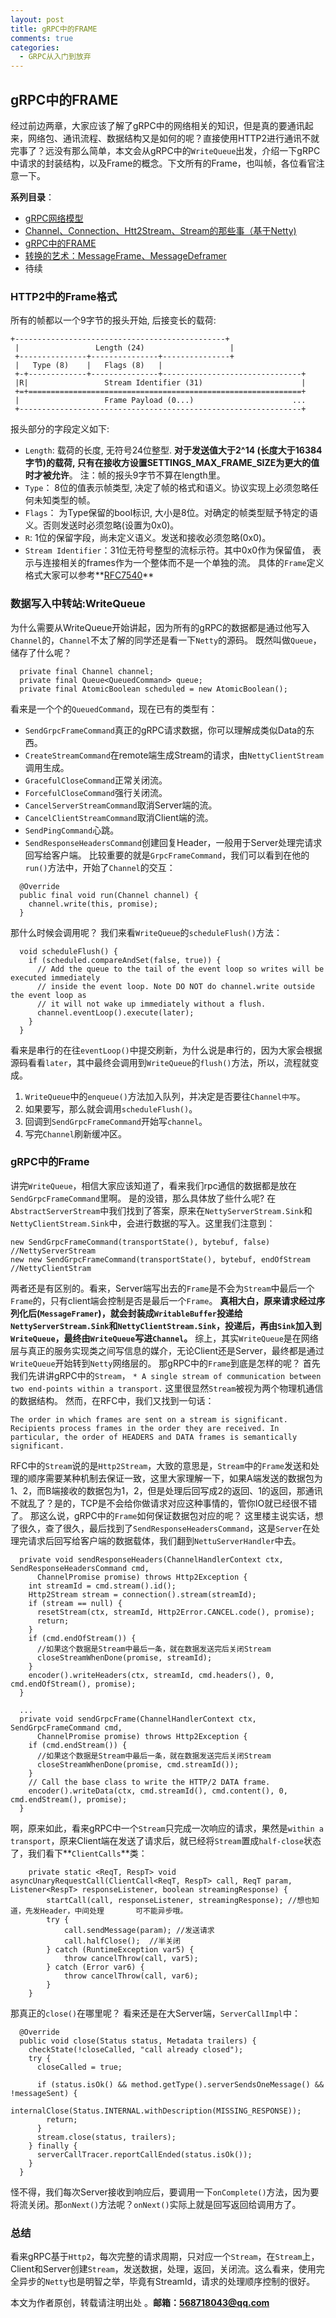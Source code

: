 ```yaml
---
layout: post
title: gRPC中的FRAME
comments: true
categories:
  - GRPC从入门到放弃
---
```


## gRPC中的FRAME
经过前边两章，大家应该了解了gRPC中的网络相关的知识，但是真的要通讯起来，网络包、通讯流程、数据结构又是如何的呢？直接使用HTTP2进行通讯不就完事了？远没有那么简单，本文会从gRPC中的`WriteQueue`出发，介绍一下gRPC中请求的封装结构，以及Frame的概念。下文所有的Frame，也叫帧，各位看官注意一下。

**系列目录**：
- [gRPC网络模型](https://codingrookieh.github.io/grpc%E4%BB%8E%E5%85%A5%E9%97%A8%E5%88%B0%E6%94%BE%E5%BC%83/2018/09/02/grpc-netty-analysis/)
- [Channel、Connection、Htt2Stream、Stream的那些事（基于Netty)](https://codingrookieh.github.io/grpc%E4%BB%8E%E5%85%A5%E9%97%A8%E5%88%B0%E6%94%BE%E5%BC%83/2018/09/13/grpc-channel-connection-stream/)
- [gRPC中的FRAME](https://codingrookieh.github.io/grpc%E4%BB%8E%E5%85%A5%E9%97%A8%E5%88%B0%E6%94%BE%E5%BC%83/2018/09/15/grpc-write-queue/)
- [转换的艺术：MessageFrame、MessageDeframer](https://codingrookieh.github.io/grpc%E4%BB%8E%E5%85%A5%E9%97%A8%E5%88%B0%E6%94%BE%E5%BC%83/2018/09/17/grpc-message-framer/)
- 待续

### HTTP2中的Frame格式
所有的帧都以一个9字节的报头开始, 后接变长的载荷:
```
+-----------------------------------------------+
 |                 Length (24)                   |
 +---------------+---------------+---------------+
 |   Type (8)    |   Flags (8)   |
 +-+-------------+---------------+-------------------------------+
 |R|                 Stream Identifier (31)                      |
 +=+=============================================================+
 |                   Frame Payload (0...)                      ...
 +---------------------------------------------------------------+
```
报头部分的字段定义如下:
- `Length`: 载荷的长度, 无符号24位整型. **对于发送值大于2^14 (长度大于16384字节)的载荷, 只有在接收方设置SETTINGS_MAX_FRAME_SIZE为更大的值时才被允许**。
  注：帧的报头9字节不算在length里。
- `Type`： 8位的值表示帧类型, 决定了帧的格式和语义。协议实现上必须忽略任何未知类型的帧。
- `Flags`： 为Type保留的bool标识, 大小是8位。对确定的帧类型赋予特定的语义。否则发送时必须忽略(设置为0x0)。
- `R`: 1位的保留字段，尚未定义语义。发送和接收必须忽略(0x0)。
- `Stream Identifier`：31位无符号整型的流标示符。其中0x0作为保留值， 表示与连接相关的frames作为一个整体而不是一个单独的流。
具体的`Frame`定义格式大家可以参考**[RFC7540](https://httpwg.org/specs/rfc7540.html#FrameTypes)**

### 数据写入中转站:WriteQueue
为什么需要从WriteQueue开始讲起，因为所有的gRPC的数据都是通过他写入`Channel`的，`Channel`不太了解的同学还是看一下`Netty`的源码。
既然叫做`Queue`，储存了什么呢？
```
  private final Channel channel;
  private final Queue<QueuedCommand> queue;
  private final AtomicBoolean scheduled = new AtomicBoolean();
```
看来是一个个的`QueuedCommand`，现在已有的类型有：
- `SendGrpcFrameCommand`真正的gRPC请求数据，你可以理解成类似Data的东西。
- `CreateStreamCommand`在remote端生成Stream的请求，由`NettyClientStream`调用生成。
- `GracefulCloseCommand`正常关闭流。
- `ForcefulCloseCommand`强行关闭流。
- `CancelServerStreamCommand`取消Server端的流。
- `CancelClientStreamCommand`取消Client端的流。
- `SendPingCommand`心跳。
- `SendResponseHeadersCommand`创建回复Header，一般用于Server处理完请求回写给客户端。
比较重要的就是`GrpcFrameCommand`，我们可以看到在他的`run()`方法中，开始了`Channel`的交互：
```
  @Override
  public final void run(Channel channel) {
    channel.write(this, promise);
  }
```
那什么时候会调用呢？ 
我们来看`WriteQueue`的`scheduleFlush()`方法：
```
  void scheduleFlush() {
    if (scheduled.compareAndSet(false, true)) {
      // Add the queue to the tail of the event loop so writes will be executed immediately
      // inside the event loop. Note DO NOT do channel.write outside the event loop as
      // it will not wake up immediately without a flush.
      channel.eventLoop().execute(later);
    }
  }
```
看来是串行的在往`eventLoop()`中提交刷新，为什么说是串行的，因为大家会根据源码看看`later`，其中最终会调用到`WriteQueue`的`flush()`方法，所以，流程就变成。 
1. `WriteQueue`中的`enqueue()`方法加入队列，并决定是否要往`Channel中写`。
2. 如果要写，那么就会调用`scheduleFlush()`。
3. 回调到`SendGrpcFrameCommand`开始写`channel`。
4. 写完`Channel`刷新缓冲区。

### gRPC中的Frame
讲完`WriteQueue`，相信大家应该知道了，看来我们rpc通信的数据都是放在`SendGrpcFrameCommand`里啊。
是的没错，那么具体放了些什么呢?
在`AbstractServerStream`中我们找到了答案，原来在`NettyServerStream.Sink`和`NettyClientStream.Sink`中，会进行数据的写入。这里我们注意到：
```
new SendGrpcFrameCommand(transportState(), bytebuf, false)  //NettyServerStream
new new SendGrpcFrameCommand(transportState(), bytebuf, endOfStream //NettyClientStram
```
两者还是有区别的。看来，Server端写出去的`Frame`是不会为`Stream`中最后一个`Frame`的，只有client端会控制是否是最后一个`Frame`。
**真相大白，原来请求经过序列化后(`MessageFramer`)，就会封装成`WritableBuffer`投递给`NettyServerStream.Sink`和`NettyClientStream.Sink`，投递后，再由`Sink`加入到`WriteQueue`，最终由`WriteQueue`写进`Channel`。**
综上，其实`WriteQueue`是在网络层与真正的服务实现类之间写信息的媒介，无论Client还是Server，最终都是通过`WriteQueue`开始转到`Netty`网络层的。
那gRPC中的`Frame`到底是怎样的呢？
首先我们先讲讲gRPC中的`Stream`，
`* A single stream of communication between two end-points within a transport.`
这里很显然`Stream`被视为两个物理机通信的数据结构。
然而，在RFC中，我们又找到一句话：
```
The order in which frames are sent on a stream is significant. Recipients process frames in the order they are received. In particular, the order of HEADERS and DATA frames is semantically significant.
```
RFC中的`Stream`说的是`Http2Stream`，大致的意思是，`Stream`中的`Frame`发送和处理的顺序需要某种机制去保证一致，这里大家理解一下，如果A端发送的数据包为1、2，而B端接收的数据包为1，2，但是处理后回写成2的返回、1的返回，那通讯不就乱了？是的，TCP是不会给你做请求对应这种事情的，管你IO就已经很不错了。
那这么说，gRPC中的`Frame`如何保证数据包对应的呢？
这里楼主说实话，想了很久，查了很久，最后找到了`SendResponseHeadersCommand`，这是`Server`在处理完请求后回写给客户端的数据载体，我们翻到`NettuServerHandler`中去。
```
  private void sendResponseHeaders(ChannelHandlerContext ctx, SendResponseHeadersCommand cmd,
      ChannelPromise promise) throws Http2Exception {
    int streamId = cmd.stream().id();
    Http2Stream stream = connection().stream(streamId);
    if (stream == null) {
      resetStream(ctx, streamId, Http2Error.CANCEL.code(), promise);
      return;
    }
    if (cmd.endOfStream()) {
      //如果这个数据是Stream中最后一条，就在数据发送完后关闭Stream
      closeStreamWhenDone(promise, streamId);
    }
    encoder().writeHeaders(ctx, streamId, cmd.headers(), 0, cmd.endOfStream(), promise);
  }
  
  ...
  private void sendGrpcFrame(ChannelHandlerContext ctx, SendGrpcFrameCommand cmd,
      ChannelPromise promise) throws Http2Exception {
    if (cmd.endStream()) {
      //如果这个数据是Stream中最后一条，就在数据发送完后关闭Stream
      closeStreamWhenDone(promise, cmd.streamId());
    }
    // Call the base class to write the HTTP/2 DATA frame.
    encoder().writeData(ctx, cmd.streamId(), cmd.content(), 0, cmd.endStream(), promise);
  }
```
啊，原来如此，看来gRPC中一个`Stream`只完成一次响应的请求，果然是`within a transport`，原来Client端在发送了请求后，就已经将`Stream`置成`half-close`状态了，我们看下**`ClientCalls`**类： 
```
    private static <ReqT, RespT> void asyncUnaryRequestCall(ClientCall<ReqT, RespT> call, ReqT param, Listener<RespT> responseListener, boolean streamingResponse) {
        startCall(call, responseListener, streamingResponse); //想也知道，先发Header，中间处理       可不能异步哦。
        try {
            call.sendMessage(param); //发送请求
            call.halfClose();  //半关闭
        } catch (RuntimeException var5) {
            throw cancelThrow(call, var5);
        } catch (Error var6) {
            throw cancelThrow(call, var6);
        }
    }
```
那真正的`close()`在哪里呢？
看来还是在大Server端，`ServerCallImpl`中：
```
  @Override
  public void close(Status status, Metadata trailers) {
    checkState(!closeCalled, "call already closed");
    try {
      closeCalled = true;

      if (status.isOk() && method.getType().serverSendsOneMessage() && !messageSent) {
        internalClose(Status.INTERNAL.withDescription(MISSING_RESPONSE));
        return;
      }
      stream.close(status, trailers);
    } finally {
      serverCallTracer.reportCallEnded(status.isOk());
    }
  }
```
怪不得，我们每次Server接收到响应后，要调用一下`onComplete()`方法，因为要将流关闭。那`onNext()`方法呢？`onNext()`实际上就是回写返回给调用方了。

### 总结
看来gRPC基于`Http2`，每次完整的请求周期，只对应一个`Stream`，在`Stream`上，Client和Server创建`Stream`，发送数据，处理，返回，关闭流。这么看来，使用完全异步的`Netty`也是明智之举，毕竟有StreamId，请求的处理顺序控制的很好。

本文为作者原创，转载请注明出处 。**邮箱：568718043@qq.com**

